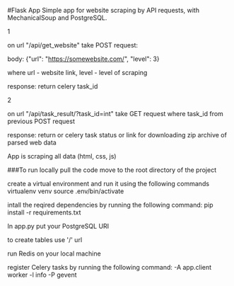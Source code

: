 #Flask App
Simple app for website scraping by API requests, with MechanicalSoup and PostgreSQL.

1

on url "/api/get_website" take POST request:

body: {"url": "https://somewebsite.com/", "level": 3} 

where url - website link, level - level of scraping

response: return celery task_id

2

on url "/api/task_result/?task_id=int" take GET request where task_id from previous POST request

response: return or celery task status or link for downloading zip archive of parsed web data

App is scraping all data (html, css, js)

###To run locally
pull the code
move to the root directory of the project

create a virtual environment and run it using the following commands
virtualenv venv
source .env/bin/activate

intall the reqired dependencies by running the following command:
pip install -r requirements.txt

In app.py put your PostgreSQL URI

to create tables use '/' url 

run Redis on your local machine

register Celery tasks by running the following command:
-A app.client worker -l info -P gevent 

